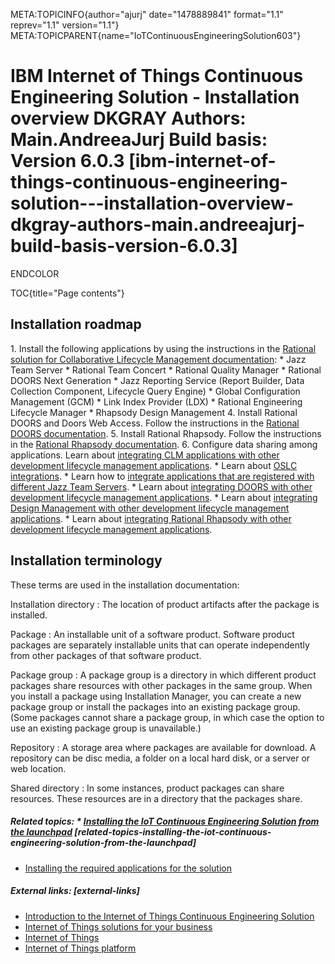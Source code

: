 META:TOPICINFO{author="ajurj" date="1478889841" format="1.1"
reprev="1.1" version="1.1"}
META:TOPICPARENT{name="IoTContinuousEngineeringSolution603"}

# IBM Internet of Things Continuous Engineering Solution - Installation overview DKGRAY Authors: Main.AndreeaJurj Build basis: Version 6.0.3 [ibm-internet-of-things-continuous-engineering-solution---installation-overview-dkgray-authors-main.andreeajurj-build-basis-version-6.0.3]

ENDCOLOR

TOC{title="Page contents"}

## Installation roadmap

1\. Install the following applications by using the instructions in the
[Rational solution for Collaborative Lifecycle Management
documentation](https://www.ibm.com/support/knowledgecenter/SSYMRC_6.0.3/com.ibm.jazz.install.doc/topics/c_install_overview.html):
\* Jazz Team Server \* Rational Team Concert \* Rational Quality Manager
\* Rational DOORS Next Generation \* Jazz Reporting Service (Report
Builder, Data Collection Component, Lifecycle Query Engine) \* Global
Configuration Management (GCM) \* Link Index Provider (LDX) \* Rational
Engineering Lifecycle Manager \* Rhapsody Design Management 4. Install
Rational DOORS and Doors Web Access. Follow the instructions in the
[Rational DOORS
documentation](http://www.ibm.com/support/knowledgecenter/SSYQBZ_9.6.1/com.ibm.doors.install.doc/topics/c_node_installing.html).
5. Install Rational Rhapsody. Follow the instructions in the [Rational
Rhapsody
documentation](http://www.ibm.com/support/knowledgecenter/SSB2MU_8.2.0/com.ibm.rhp.installing.doc/topics/c_node_installing.html).
6. Configure data sharing among applications. Learn about [integrating
CLM applications with other development lifecycle management
applications](https://www.ibm.com/support/knowledgecenter/SSYMRC_6.0.3/com.ibm.help.common.jazz.calm.doc/topics/c_node_integrating.html).
\* Learn about [OSLC
integrations](https://www.ibm.com/support/knowledgecenter/SSYMRC_6.0.3/com.ibm.help.common.oslc.doc/topics/c_oslc_overview.html).
\* Learn how to [integrate applications that are registered with
different Jazz Team
Servers](https://www.ibm.com/support/knowledgecenter/SSYMRC_6.0.3/com.ibm.help.common.jazz.calm.doc/topics/r_calm_cfg_roadmap.html).
\* Learn about [integrating DOORS with other development lifecycle
management
applications](http://www.ibm.com/support/knowledgecenter/SSYQBZ_9.6.1/com.ibm.rational.doors.integrating.doc/topics/c_node_integrating.html).
\* Learn about [integrating Design Management with other development
lifecycle management
applications](https://www.ibm.com/support/knowledgecenter/SSYMRC_6.0.3/com.ibm.rcam.linking.doc/topics/c_node_integrating.html).
\* Learn about [integrating Rational Rhapsody with other development
lifecycle management
applications](http://www.ibm.com/support/knowledgecenter/SSB2MU_8.2.0/com.ibm.rhp.nav.doc/topics/c_node_integrating.html).

## Installation terminology

These terms are used in the installation documentation:

Installation directory
:   The location of product artifacts after the package is installed.

Package
:   An installable unit of a software product. Software product packages
    are separately installable units that can operate independently from
    other packages of that software product.

Package group
:   A package group is a directory in which different product packages
    share resources with other packages in the same group. When you
    install a package using Installation Manager, you can create a new
    package group or install the packages into an existing package
    group. (Some packages cannot share a package group, in which case
    the option to use an existing package group is unavailable.)

Repository
:   A storage area where packages are available for download. A
    repository can be disc media, a folder on a local hard disk, or a
    server or web location.

Shared directory
:   In some instances, product packages can share resources. These
    resources are in a directory that the packages share.

##### Related topics: \* [Installing the IoT Continuous Engineering Solution from the launchpad](IoTContinuousEngineeringSolutionInstallWizard603) [related-topics-installing-the-iot-continuous-engineering-solution-from-the-launchpad]

-   [Installing the required applications for the
    solution](IoTContinuousEngineeringSolutionInstallingApplications603)

##### External links: [external-links]

-   [Introduction to the Internet of Things Continuous Engineering
    Solution](https://www-01preview.ibm.com/support/knowledgecenter/SSYMRC_6.0.3/com.ibm.help.common.jazz.calm.doc/topics/c_sse_over.html)
-   [Internet of Things solutions for your
    business](http://www.ibm.com/analytics/us/en/business/software-product-development.html)
-   [Internet of
    Things](http://www.ibm.com/analytics/us/en/internet-of-things/index.html)
-   [Internet of Things
    platform](http://www.ibm.com/analytics/us/en/internet-of-things/iot-platform.html)
